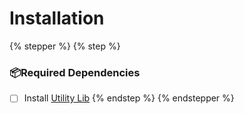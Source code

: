# Installation

{% stepper %}
{% step %}
### 📦Required Dependencies

* [ ] Install [Utility Lib](https://github.com/utility-library/utility_lib)
{% endstep %}
{% endstepper %}

